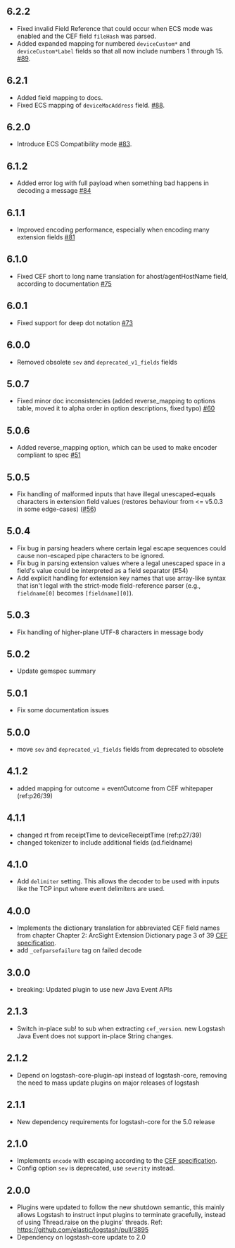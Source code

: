 ## 6.2.2
 - Fixed invalid Field Reference that could occur when ECS mode was enabled and the CEF field `fileHash` was parsed.
 - Added expanded mapping for numbered `deviceCustom*` and `deviceCustom*Label` fields so that all now include numbers 1 through 15. [#89](https://github.com/logstash-plugins/logstash-codec-cef/pull/89).

## 6.2.1
 - Added field mapping to docs.
 - Fixed ECS mapping of `deviceMacAddress` field. [#88](https://github.com/logstash-plugins/logstash-codec-cef/pull/88).

## 6.2.0
 - Introduce ECS Compatibility mode [#83](https://github.com/logstash-plugins/logstash-codec-cef/pull/83).

## 6.1.2
 - Added error log with full payload when something bad happens in decoding a message [#84](https://github.com/logstash-plugins/logstash-codec-cef/pull/84)

## 6.1.1
 - Improved encoding performance, especially when encoding many extension fields [#81](https://github.com/logstash-plugins/logstash-codec-cef/pull/81)

## 6.1.0
 - Fixed CEF short to long name translation for ahost/agentHostName field, according to documentation [#75](https://github.com/logstash-plugins/logstash-codec-cef/pull/75)

## 6.0.1
 - Fixed support for deep dot notation [#73](https://github.com/logstash-plugins/logstash-codec-cef/pull/73)

## 6.0.0
 - Removed obsolete `sev` and `deprecated_v1_fields` fields

## 5.0.7
  - Fixed minor doc inconsistencies (added reverse_mapping to options table, moved it to alpha order in option descriptions, fixed typo)
  [#60](https://github.com/logstash-plugins/logstash-codec-cef/pull/60)

## 5.0.6
  - Added reverse_mapping option, which can be used to make encoder compliant to spec [#51](https://github.com/logstash-plugins/logstash-codec-cef/pull/51)

## 5.0.5
 - Fix handling of malformed inputs that have illegal unescaped-equals characters in extension field values (restores behaviour from <= v5.0.3 in some edge-cases) ([#56](https://github.com/logstash-plugins/logstash-codec-cef/issues/56))

## 5.0.4
 - Fix bug in parsing headers where certain legal escape sequences could cause non-escaped pipe characters to be ignored.
 - Fix bug in parsing extension values where a legal unescaped space in a field's value could be interpreted as a field separator (#54)
 - Add explicit handling for extension key names that use array-like syntax that isn't legal with the strict-mode field-reference parser (e.g., `fieldname[0]` becomes `[fieldname][0]`).

## 5.0.3
 - Fix handling of higher-plane UTF-8 characters in message body

## 5.0.2
  - Update gemspec summary

## 5.0.1
  - Fix some documentation issues

## 5.0.0
 - move `sev` and `deprecated_v1_fields` fields from deprecated to obsolete

## 4.1.2
 - added mapping for outcome = eventOutcome from CEF whitepaper (ref:p26/39)

## 4.1.1
 - changed rt from receiptTime to deviceReceiptTime (ref:p27/39)
 - changed tokenizer to include additional fields (ad.fieldname)

## 4.1.0
 - Add `delimiter` setting. This allows the decoder to be used with inputs like the TCP input where event delimiters are used.

## 4.0.0
 - Implements the dictionary translation for abbreviated CEF field names from chapter Chapter 2: ArcSight Extension Dictionary page 3 of 39 [CEF specification](https://protect724.hp.com/docs/DOC-1072).
 - add `_cefparsefailure` tag on failed decode

## 3.0.0
 - breaking: Updated plugin to use new Java Event APIs

## 2.1.3
 - Switch in-place sub! to sub when extracting `cef_version`. new Logstash Java Event does not support in-place String changes.

## 2.1.2
 - Depend on logstash-core-plugin-api instead of logstash-core, removing the need to mass update plugins on major releases of logstash

## 2.1.1
 - New dependency requirements for logstash-core for the 5.0 release

## 2.1.0
 - Implements `encode` with escaping according to the [CEF specification](https://protect724.hp.com/docs/DOC-1072).
 - Config option `sev` is deprecated, use `severity` instead.

## 2.0.0
 - Plugins were updated to follow the new shutdown semantic, this mainly allows Logstash to instruct input plugins to terminate gracefully,
   instead of using Thread.raise on the plugins' threads. Ref: https://github.com/elastic/logstash/pull/3895
 - Dependency on logstash-core update to 2.0
